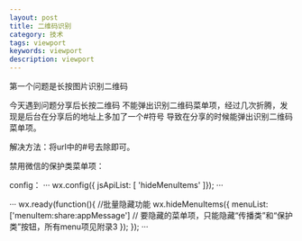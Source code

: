 ```yaml
---
layout: post
title: 二维码识别
category: 技术
tags: viewport
keywords: viewport
description: viewport
---
```


第一个问题是长按图片识别二维码

今天遇到问题分享后长按二维码 不能弹出识别二维码菜单项，经过几次折腾，发现是后台在分享后的地址上多加了一个#符号
导致在分享的时候能弹出识别二维码菜单项。

解决方法：将url中的#号去除即可。


禁用微信的保护类菜单项：

config：
···
wx.config({
    jsApiList: [
        'hideMenuItems'
        ]});
···

···
wx.ready(function(){
    //批量隐藏功能
    wx.hideMenuItems({
        menuList: ['menuItem:share:appMessage'] // 要隐藏的菜单项，只能隐藏“传播类”和“保护类”按钮，所有menu项见附录3
    });
});
···